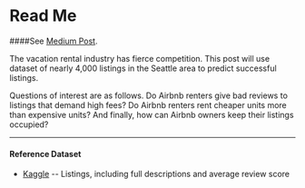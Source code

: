
# Read Me
####See [Medium Post](https://bystrand.medium.com/how-to-ensure-your-airbnb-rental-gets-rented-4dd9b96bee99).

The vacation rental industry has fierce competition. This post will use dataset of nearly 4,000 listings in the Seattle area to predict successful listings.

Questions of interest are as follows. Do Airbnb renters give bad reviews to listings that demand high fees? Do Airbnb renters rent cheaper units more than expensive units? And finally, how can Airbnb owners keep their listings occupied?


- - -
#### Reference Dataset

* [Kaggle](https://www.kaggle.com/airbnb/seattle)  -- 
Listings, including full descriptions and average review score
   